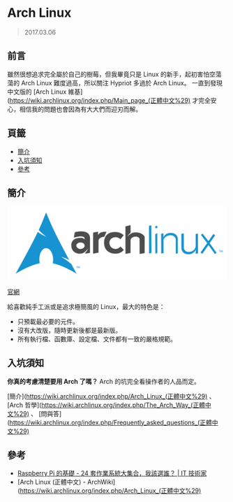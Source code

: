 Arch Linux
=======


> 2017.03.06



## 前言


雖然很想追求完全屬於自己的樹莓，但我畢竟只是 Linux 的新手，起初害怕空蕩蕩的 Arch Linux 難度過高，所以關注 Hypriot 多過於 Arch Linux。
一直到發現中文版的
[Arch Linux 維基](https://wiki.archlinux.org/index.php/Main_page_(正體中文%29)
才完全安心，相信我的問題也會因為有大大們而迎刃而解。



## 頁籤


* [簡介](#簡介)
* [入坑須知](#入坑須知)
* [參考](#參考)



## 簡介


<img src="/mmrepo/archlinux_logo.jpg" alt="Arch Linux 標誌" width="600px">

[官網](https://www.archlinux.org/)


給喜歡純手工派或是追求極簡風的 Linux，最大的特色是：

  * 只預載最必要的元件。
  * 沒有大改版，隨時更新後都是最新版。
  * 所有執行檔、函數庫、設定檔、文件都有一致的嚴格規範。



## 入坑須知


__你真的考慮清楚要用 Arch 了嗎？__
Arch 的坑完全看操作者的人品而定。

[簡介](https://wiki.archlinux.org/index.php/Arch_Linux_(正體中文%29)
、
[Arch 哲學](https://wiki.archlinux.org/index.php/The_Arch_Way_(正體中文%29)
、
[問與答](https://wiki.archlinux.org/index.php/Frequently_asked_questions_(正體中文%29)



## 參考


* [Raspberry Pi 的基礎 - 24 套作業系統大集合，我該選誰？ | IT 技術家](http://blog.itist.tw/2015/11/how-to-choosing-operating-system-for-raspberry-pi.html)
* [Arch Linux (正體中文) - ArchWiki](https://wiki.archlinux.org/index.php/Arch_Linux_(正體中文%29)

